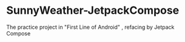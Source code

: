 # SunnyWeather-JetpackCompose
The practice project in "First Line of Android" , refacing by Jetpack Compose
